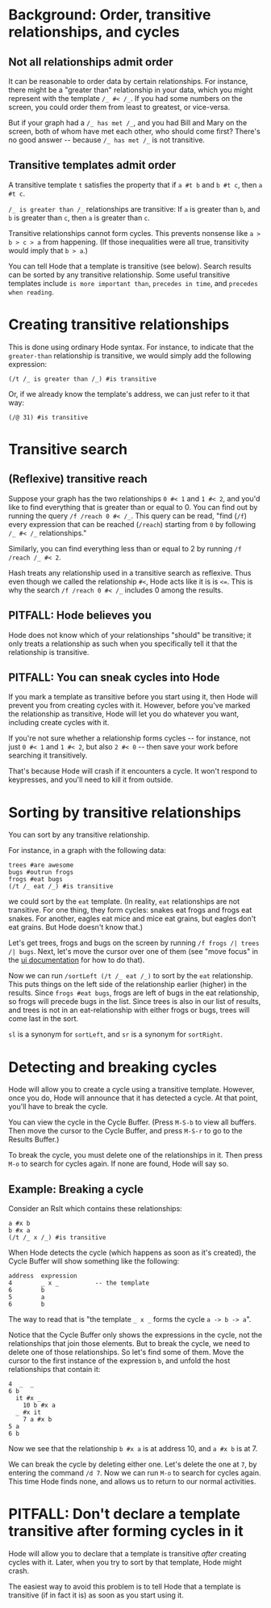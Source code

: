 # Background: Order, transitive relationships, and cycles

## Not all relationships admit order

It can be reasonable to order data by certain relationships.
For instance, there might be a "greater than" relationship in your data,
which you might represent with the template `/_ #< /_`.
If you had some numbers on the screen,
you could order them from least to greatest, or vice-versa.

But if your graph had a `/_ has met /_`,
and you had Bill and Mary on the screen, both of whom have met each other,
who should come first? There's no good answer --
because `/_ has met /_` is not transitive.

## Transitive templates admit order

A transitive template `t` satisfies the property that if
`a #t b` and `b #t c`, then `a #t c`.

`/_ is greater than /_` relationships are transitive:
If `a` is greater than `b`, and `b` is greater than `c`,
then `a` is greater than `c`.

Transitive relationships cannot form cycles.
This prevents nonsense like `a > b > c > a` from happening.
(If those inequalities were all true,
transitivity would imply that `b > a`.)

You can tell Hode that a template is transitive (see below).
Search results can be sorted by any transitive relationship.
Some useful transitive templates include `is more important than`,
`precedes in time`, and `precedes when reading`.


# Creating transitive relationships

This is done using ordinary Hode syntax.
For instance, to indicate that the `greater-than` relationship is transitive,
we would simply add the following expression:
```
(/t /_ is greater than /_) #is transitive
```

Or, if we already know the template's address,
we can just refer to it that way:
```
(/@ 31) #is transitive
```

# Transitive search

## (Reflexive) transitive reach

Suppose your graph has the two relationships `0 #< 1` and `1 #< 2`,
and you'd like to find everything that is greater than or equal to 0.
You can find out by running the query `/f /reach 0 #< /_`.
This query can be read, "find (`/f`)
every expression that can be reached (`/reach`)
starting from `0` by following `/_ #< /_` relationships."

Similarly, you can find everything less than or equal to 2 by running
`/f /reach /_ #< 2`.

Hash treats any relationship used in a transitive search as reflexive.
Thus even though we called the relationship `#<`,
Hode acts like it is is `<=`. This is why the search
`/f /reach 0 #< /_`
includes 0 among the results.

## PITFALL: Hode believes you

Hode does not know which of your relationships "should" be transitive;
it only treats a relationship as such when you specifically tell it that the relationship is transitive.

## PITFALL: You can sneak cycles into Hode

If you mark a template as transitive before you start using it,
then Hode will prevent you from creating cycles with it.
However, before you've marked the relationship as transitive,
Hode will let you do whatever you want, including create cycles with it.

If you're not sure whether a relationship forms cycles --
for instance, not just `0 #< 1` and `1 #< 2`, but also `2 #< 0` --
then save your work before searching it transitively.

That's because Hode will crash if it encounters a cycle.
It won't respond to keypresses, and you'll need to kill it from outside.


# Sorting by transitive relationships

You can sort by any transitive relationship.

For instance, in a graph with the following data:
```
trees #are awesome
bugs #outrun frogs
frogs #eat bugs
(/t /_ eat /_) #is transitive
```
we could sort by the `eat` template.
(In reality, `eat` relationships are not transitive.
For one thing, they form cycles: snakes eat frogs and frogs eat snakes.
For another, eagles eat mice and mice eat grains,
but eagles don't eat grains.
But Hode doesn't know that.)

Let's get trees, frogs and bugs on the screen by running
`/f frogs /| trees /| bugs`.
Next, let's move the cursor over one of them
(see "move focus" in the [ui documentation](ui.md) for how to do that).

Now we can run `/sortLeft (/t /_ eat /_)` to sort by the `eat` relationship.
This puts things on the left side of the relationship earlier (higher) in the results.
Since `frogs #eat bugs`, frogs are left of bugs in the eat relationship,
so frogs will precede bugs in the list.
Since trees is also in our list of results,
and trees is not in an eat-relationship with either frogs or bugs,
trees will come last in the sort.

`sl` is a synonym for `sortLeft`,
and `sr` is a synonym for `sortRight`.


# Detecting and breaking cycles

Hode will allow you to create a cycle using a transitive template.
However, once you do, Hode will announce that it has detected a cycle.
At that point, you'll have to break the cycle.

You can view the cycle in the Cycle Buffer.
(Press `M-S-b` to view all buffers.
Then move the cursor to the Cycle Buffer,
and press `M-S-r` to go to the Results Buffer.)

To break the cycle, you must delete one of the relationships in it.
Then press `M-o` to search for cycles again.
If none are found, Hode will say so.


## Example: Breaking a cycle

Consider an Rslt which contains these relationships:
```
a #x b
b #x a
(/t /_ x /_) #is transitive
```

When Hode detects the cycle (which happens as soon as it's created),
the Cycle Buffer will show something like the following:
```
address  expression
4        _ x _          -- the template
6        b
5        a
6        b
```

The way to read that is "the template `_ x _` forms the cycle `a -> b -> a`".

Notice that the Cycle Buffer only shows the expressions in the cycle,
not the relationships that join those elements.
But to break the cycle, we need to delete one of those relationships.
So let's find some of them.
Move the cursor to the first instance of the expression `b`,
and unfold the host relationships that contain it:

```
4  _  _
6 b
  it #x _
    10 b #x a
  _ #x it
    7 a #x b
5 a
6 b
```

Now we see that the relationship `b #x a` is at address 10,
and `a #x b` is at 7.

We can break the cycle by deleting either one.
Let's delete the one at `7`, by entering the command `/d 7`.
Now we can run `M-o` to search for cycles again.
This time Hode finds none, and allows us to return to our normal activities.


# PITFALL: Don't declare a template transitive after forming cycles in it

Hode will allow you to declare that a template is transitive *after*
creating cycles with it. Later, when you try to sort by that template,
Hode might crash.

The easiest way to avoid this problem is to tell Hode
that a template is transitive
(if in fact it is) as soon as you start using it.
